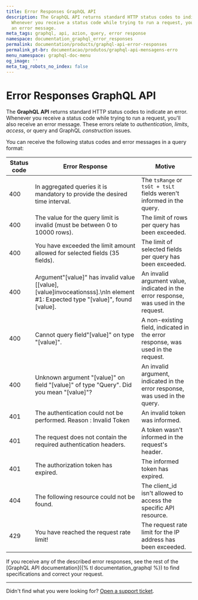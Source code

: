 ```yaml
---
title: Error Responses GraphQL API
description: The GraphQL API returns standard HTTP status codes to indicate an error.
  Whenever you receive a status code while trying to run a request, you'll also receive
  an error message.
meta_tags: graphql, api, azion, query, error response
namespace: documentation_graphql_error_responses
permalink: documentation/products/graphql-api-error-responses
permalink_pt-br: documentacao/produtos/graphql-api-mensagens-erro
menu_namespace: graphql-doc-menu
og_image: ''
meta_tag_robots_no_index: false
---
```


# Error Responses GraphQL API

The **GraphQL API** returns standard HTTP status codes to indicate an error. Whenever you receive a status code while trying to run a request, you'll also receive an error message. These errors relate to *authentication*, *limits*, *access*, or query and GraphQL *construction* issues.

You can receive the following status codes and error messages in a query format:

| Status code | Error Response                                                                                                                  | Motive                                                                               |
| ----------- | ------------------------------------------------------------------------------------------------------------------------------- | ------------------------------------------------------------------------------------ |
| 400         | In aggregated queries it is mandatory to provide the desired time interval.                                                     | The `tsRange` or `tsGt + tsLt` fields weren't informed in the query.             |
| 400         | The value for the query limit is invalid (must be between 0 to 10000 rows).                                                     | The limit of rows per query has been exceeded.             |
| 400         | You have exceeded the limit amount allowed for selected fields (35 fields).                                                     | The limit of selected fields per query has been exceeded.             |
| 400         | Argument\"[value]" has invalid value [[value], [value]invoceationsss].\nIn element #1: Expected type \"[value]", found [value]. | An invalid argument value, indicated in the error response, was used in the request. |
| 400         | Cannot query field\"[value]\" on type \"[value]".                                                                               | A non-existing field, indicated in the error response, was used in the request.      |
| 400         | Unknown argument \"[value]" on field \"[value]" of type \"Query\". Did you mean \"[value]"?                                      | An invalid argument, indicated in the error response, was used in the query.         |
| 401         | The authentication could not be performed. Reason : Invalid Token                                                               | An invalid token was informed.                                                       |
| 401         | The request does not contain the required authentication headers.                                                               | A token wasn't informed in the request's header.                                     |
| 401         | The authorization token has expired.                                                                                            | The informed token has expired.                                                      |
| 404         | The following resource could not be found.                                                                                      | The client_id isn't allowed to access the specific API resource.                     |
| 429         | You have reached the request rate limit!                                                                                        | The request rate limit for the IP address has been exceeded.                         |

If you receive any of the described error responses, see the rest of the [GraphQL API documentation]({% tl documentation_graphql %}) to find specifications and correct your request.

---

Didn't find what you were looking for? [Open a support ticket](https://tickets.azion.com/).

